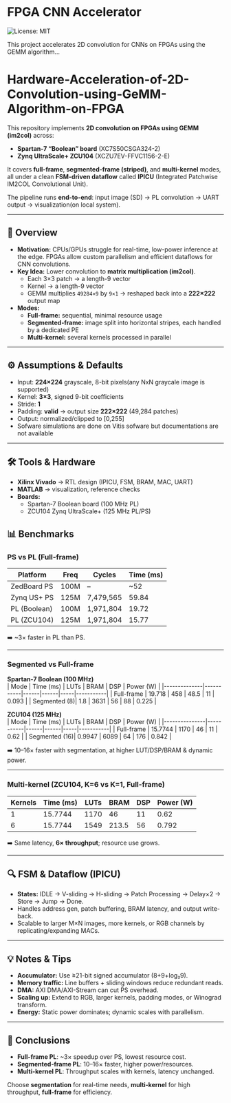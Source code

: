 # FPGA CNN Accelerator

![License: MIT](https://img.shields.io/badge/License-MIT-yellow.svg)

This project accelerates 2D convolution for CNNs on FPGAs using the GEMM algorithm...

# Hardware-Acceleration-of-2D-Convolution-using-GeMM-Algorithm-on-FPGA

This repository implements **2D convolution on FPGAs using GEMM (im2col)** across:
- **Spartan-7 “Boolean” board** (XC7S50CSGA324-2)
- **Zynq UltraScale+ ZCU104** (XCZU7EV-FFVC1156-2-E)

It covers **full-frame**, **segmented-frame (striped)**, and **multi-kernel** modes, all under a clean **FSM-driven dataflow** called **IPICU** (Integrated Patchwise IM2COL Convolutional Unit).  

The pipeline runs **end-to-end**: input image (SD) → PL convolution → UART output → visualization(on local system).

---

## 📌 Overview

- **Motivation:** CPUs/GPUs struggle for real-time, low-power inference at the edge. FPGAs allow custom parallelism and efficient dataflows for CNN convolutions.
- **Key Idea:** Lower convolution to **matrix multiplication (im2col)**.  
  - Each 3×3 patch → a length-9 vector  
  - Kernel → a length-9 vector  
  - GEMM multiplies `49284×9` by `9×1` → reshaped back into a **222×222** output map  
- **Modes:**
  - **Full-frame:** sequential, minimal resource usage
  - **Segmented-frame:** image split into horizontal stripes, each handled by a dedicated PE
  - **Multi-kernel:** several kernels processed in parallel

---

## ⚙️ Assumptions & Defaults
- Input: **224×224** grayscale, 8-bit pixels(any NxN graycale image is supported)
- Kernel: **3×3**, signed 9-bit coefficients
- Stride: **1**
- Padding: **valid** → output size **222×222** (49,284 patches)
- Output: normalized/clipped to [0,255]
- Sofware simulations are done on Vitis sofware but documentations are not available
---

## 🛠️ Tools & Hardware
- **Xilinx Vivado** → RTL design (IPICU, FSM, BRAM, MAC, UART)
- **MATLAB** → visualization, reference checks
- **Boards:**
  - Spartan-7 Boolean board (100 MHz PL)
  - ZCU104 Zynq UltraScale+ (125 MHz PL/PS)

## 📊 Benchmarks

### PS vs PL (Full-frame)
| Platform           | Freq | Cycles     | Time (ms) |
|--------------------|------|------------|-----------|
| ZedBoard PS        | 100M | –          | ~52       |
| Zynq US+ PS        | 125M | 7,479,565  | 59.84     |
| PL (Boolean)       | 100M | 1,971,804  | 19.72     |
| PL (ZCU104)        | 125M | 1,971,804  | 15.77     |

➡️ ~3× faster in PL than PS.

---

### Segmented vs Full-frame

**Spartan-7 Boolean (100 MHz)**  
| Mode         | Time (ms) | LUTs | BRAM | DSP | Power (W) |
|--------------|-----------|------|------|-----|-----------|
| Full-frame   | 19.718    | 458  | 48.5 | 11  | 0.093     |
| Segmented (8)| 1.8       | 3631 | 56   | 88  | 0.225     |

**ZCU104 (125 MHz)**  
| Mode          | Time (ms) | LUTs | BRAM | DSP | Power (W) |
|---------------|-----------|------|------|-----|-----------|
| Full-frame    | 15.7744   | 1170 | 46   | 11  | 0.62      |
| Segmented (16)| 0.9947    | 6089 | 64   | 176 | 0.842     |

➡️ 10–16× faster with segmentation, at higher LUT/DSP/BRAM & dynamic power.

---

### Multi-kernel (ZCU104, K=6 vs K=1, Full-frame)
| Kernels | Time (ms) | LUTs | BRAM  | DSP | Power (W) |
|---------|-----------|------|-------|-----|-----------|
| 1       | 15.7744   | 1170 | 46    | 11  | 0.62      |
| 6       | 15.7744   | 1549 | 213.5 | 56  | 0.792     |

➡️ Same latency, **6× throughput**; resource use grows.

---

## 🔍 FSM & Dataflow (IPICU)

- **States:** IDLE → V-sliding → H-sliding → Patch Processing → Delay×2 → Store → Jump → Done.
- Handles address gen, patch buffering, BRAM latency, and output write-back.
- Scalable to larger M×N images, more kernels, or RGB channels by replicating/expanding MACs.

---

## 💡 Notes & Tips
- **Accumulator:** Use ≥21-bit signed accumulator (8+9+log₂9).
- **Memory traffic:** Line buffers + sliding windows reduce redundant reads.
- **DMA:** AXI DMA/AXI-Stream can cut PS overhead.
- **Scaling up:** Extend to RGB, larger kernels, padding modes, or Winograd transform.
- **Energy:** Static power dominates; dynamic scales with parallelism.

---

## 📌 Conclusions
- **Full-frame PL**: ~3× speedup over PS, lowest resource cost.  
- **Segmented-frame PL**: 10–16× faster, higher power/resources.  
- **Multi-kernel PL**: Throughput scales with kernels, latency unchanged.  

Choose **segmentation** for real-time needs, **multi-kernel** for high throughput, **full-frame** for efficiency.


